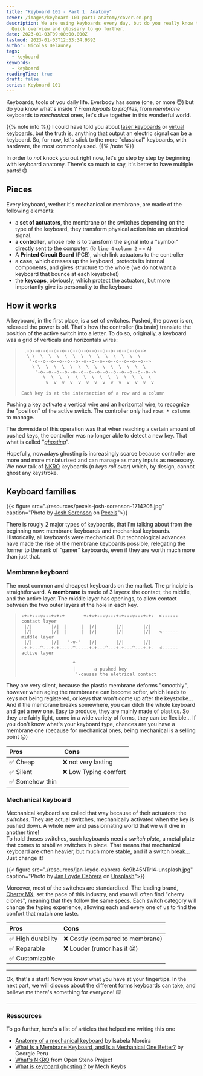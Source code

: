 ```yaml
---
title: "Keyboard 101 - Part 1: Anatomy"
cover: /images/keyboard-101-part1-anatomy/cover.en.png
description: We are using keyboards every day, but do you really know those tiny creatures?
  Quick overview and glossary to go further.
date: 2023-01-03T09:00:00.000Z
lastmod: 2023-01-03T12:53:34.939Z
author: Nicolas Delauney
tags:
  - keyboard
keywords:
  - keyboard
readingTime: true
draft: false
series: Keyboard 101
---
```


Keyboards, tools of you daily life. Everbody has some (one, or more 😇) but do you know what's inside ? From _layouts_ to _profiles_, from _membrane_ keyboards to _mechanical_ ones, let's dive together in this wonderful world.

{{% note info %}}
I could have told you about [laser keyboards](https://keyboardsexpert.com/laser-projection-keyboards-guide/) or [virtual keyboards](https://en.wikipedia.org/wiki/Virtual_keyboard), but the truth is, anything that output an electric signal can be a keyboard. So, for now, let's stick to the more "classical" keyboards, with hardware, the most commonly used.
{{% /note %}}

In order to _not_ knock you out right now, let's go step by step by beginning with keyboard anatomy. There's so much to say, it's better to have multiple parts! 😅

## Pieces

Every keyboard, wether it's mechanical or membrane, are made of the following elements: 

- a **set of actuators**, the membrane or the switches depending on the type of the keyboard, they transform physical action into an electrical signal.
- **a controller**, whose role is to transform the signal into a "symbol" directly sent to the computer. (_ie_ `line 4` `column 2` == `A`)
- A **Printed Circuit Board** (PCB), which link actuators to the controller
- a **case**, which dresses up the keyboard, protects its internal components, and gives structure to the whole (we do not want a keyboard that bounce at each keystroke!)
- the **keycaps**, obviously, which protect the actuators, but more importantly give its personality to the keyboard

## How it works

A keyboard, in the first place, is a set of switches. Pushed, the power is on, released the power is off. That's how the controller (its brain) translate the position of the active switch into a letter. To do so, originally, a keyboard was a grid of verticals and horizontals wires:

>```goat
>  .-o--o--o--o--o--o--o--o--o--o--o--o--o--o-->        
>   \ \  \  \  \  \  \  \  \  \  \  \  \  \  \        
>    '-o--o--o--o--o--o--o--o--o--o--o--o--o--o-->        
>     \ \  \  \  \  \  \  \  \  \  \  \  \  \  \        
>      '-o--o--o--o--o--o--o--o--o--o--o--o--o--o-->        
>         \  \  \  \  \  \  \  \  \  \  \  \  \  \        
>          v  v  v  v  v  v  v  v  v  v  v  v  v  v        
>   
> Each key is at the intersection of a row and a column
>```

Pushing a key activate a vertical wire and an horizontal wire, to recognize the "position" of the active switch. The controller only had `rows * columns` to manage.

The downside of this operation was that when reaching a certain amount of pushed keys, the controller was no longer able to detect a new key. That what is called "[_ghosting_][5]".

Hopefully, nowadays ghosting is increasingly scarce because controller are more and more miniaturized and can manage as many inputs as necessary. We now talk of [NKRO][1] keyboards (_n keys roll over_) which, by design, cannot ghost any keystroke.

## Keyboard families

{{< figure src="./resources/pexels-josh-sorenson-1714205.jpg" caption="Photo by <a href='https://www.pexels.com/en-us/@joshsorenson/'>Josh Sorenson</a> on <a href='https://www.pexels.com/en-us/photo/clavier-magique-apple-avec-pave-numerique-sur-la-table-pres-de-la-souris-sans-fil-1714205/'>Pexels</a>">}}

There is rougly 2 major types of keyboards, that I'm talking about from the beginning now: membrane keyboards and mechanical keyboards. Historically, all keyboards were mechanical. But technological advances have made the rise of the membrane keyboards possible, relegating the former to the rank of "gamer" keyboards, even if they are worth much more than just that.

### Membrane keyboard

The most common and cheapest keyboards on the market. The principle is straightforward. A **membrane** is made of 3 layers: the contact, the middle, and the active layer. The middle layer has openings, to allow contact between the two outer layers at the hole in each key.

> ```goat
> -+-+---v---+-+-+       +-+-+---v---+-+---v---+-+-  <------ contact layer
>  |/|       |/|  |     |  |/|       |/|       |/|
>  |/|       |/|  |     |  |/|       |/|       |/|   <------ middle layer
>  |/|       |/|   '-v-'   |/|       |/|       |/|
> -+-+---^---+-+-----^-----+-+---^---+-+---^---+-+-  <------ active layer
> 
>                    ^
>                    |       a pushed key
>                     '-causes the eletrical contact
> ```

They are very silent, because the plastic membrane deforms "smoothly", however when aging the membreane can become softer, which leads to keys not being registered, or keys that won't come up after the keystroke... And if the membrane breaks somewhere, you can ditch the whole keyboard and get a new one. Easy to produce, they are mainly made of plastics. So they are fairly light, come in a wide variety of forms, they can be flexible... If you don't know what's your keyboard type, chances are you have a membrane one (because for mechanical ones, being mechanical is a selling point 😛)

| Pros            |  Cons                 |
| :-------------- | :-------------------- |
| ✅ Cheap        | ❌ not very lasting    |
| ✅ Silent       | ❌ Low Typing comfort  |
| ✅ Somehow thin |                        |

### Mechanical keyboard

Mechanical keyboard are called that way because of their actuators: the _switches_. They are actual switches, mechanically activated when the key is pushed down. A whole new and passionnating world that we will dive in another time!  
To hold thoses switches, such keyboards need a _switch plate_, a metal plate that comes to stabilize switches in place. That means that mechanical keyboard are often heavier, but much more stable, and if a switch break... Just change it!

{{< figure src="./resources/jan-loyde-cabrera-6e9b45NTrI4-unsplash.jpg" caption="Photo by <a href='https://unsplash.com/@loydieschoice?utm_source=unsplash&utm_medium=referral&utm_content=creditCopyText'>Jan Loyde Cabrera</a> on <a href='https://unsplash.com/photos/6e9b45NTrI4?utm_source=unsplash&utm_medium=referral&utm_content=creditCopyText'>Unsplash</a>">}}

Moreover, most of the switches are standardized. The leading brand, [Cherry MX][cherry-mx], set the pace of this industry, and you will often find "cherry clones", meaning that they follow the same specs. Each switch category will change the typing experience, allowing each and every one of us to find the confort that match one taste.

| Pros              | Cons                            |
| :---------------- | :------------------------------ |
| ✅ High durability | ❌ Costly (compared to membrane)|
| ✅ Reparable       | ❌ Louder (rumor has it 😜)     |
| ✅ Customizable    |                                |

---

Ok, that's a start! Now you know what you have at your fingertips. In the next part, we will discuss about the different forms keyboards can take, and believe me there's something for everyone! ⌨️

---

### Ressources
To go further, here's a list of articles that helped me writing this one

- [Anatomy of a mechanical keyboard][2] by Isabela Moreira
- [What Is a Membrane Keyboard, and Is a Mechanical One Better?][3] by Georgie Peru
- [What's NKRO][4] from Open Steno Project
- [What is keyboard ghosting ?][5] by Mech Keybs


[1]: https://en.wikipedia.org/wiki/Key_rollover#n-key_rollover
[2]: https://drop.com/talk/10016/anatomy-of-a-mechanical-keyboard
[3]: https://www.howtogeek.com/790232/what-is-a-membrane-keyboard-and-is-a-mechanical-one-better/
[4]: https://github.com/openstenoproject/plover/wiki/Supported-Hardware#whats-nkro
[5]: https://www.mechkeybs.com/learn/keyboard-ghosting/

[laser-keyboards]: https://keyboardsexpert.com/laser-projection-keyboards-guide/
[virtual-keyboards]: https://fr.wikipedia.org/wiki/Clavier_virtuel
[cherry-mx]: https://www.cherrymx.de/en